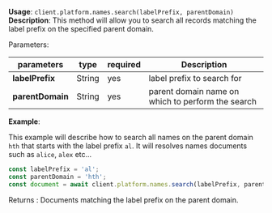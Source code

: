 **Usage**: `client.platform.names.search(labelPrefix, parentDomain)`    
**Description**: This method will allow you to search all records matching the label prefix on the specified parent domain. 

Parameters: 

| parameters                | type      | required       | Description                                                                   |  
|---------------------------|-----------|----------------| ----------------------------------------------------------------------------- |
| **labelPrefix**           | String    | yes            | label prefix to search for                                                    |
| **parentDomain**          | String    | yes            | parent domain name on which to perform the search                             |

**Example**: 

This example will describe how to search all names on the parent domain `hth` that starts with the label prefix `al`. 
It will resolves names documents such as `alice`, `alex` etc...   

```js
const labelPrefix = 'al';
const parentDomain = 'hth';
const document = await client.platform.names.search(labelPrefix, parentDomain);
```

Returns : Documents matching the label prefix on the parent domain.
